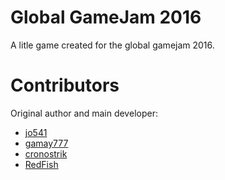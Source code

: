 # Global GameJam 2016 

A litle game created for the global gamejam 2016.

# Contributors

Original author and main developer:

* [jo541](https://github.com/jo541)
* [gamay777](https://github.com/gamay777)
* [cronostrik](https://github.com/cronostrik)
* [RedFish](https://github.com/RedFish) 

